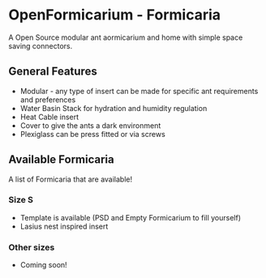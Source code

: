# OpenFormicarium - Formicaria

A Open Source modular ant aormicarium and home with simple space saving connectors.

## General Features
* Modular - any type of insert can be made for specific ant requirements and preferences
* Water Basin Stack for hydration and humidity regulation
* Heat Cable insert
* Cover to give the ants a dark environment
* Plexiglass can be press fitted or via screws

## Available Formicaria
A list of Formicaria that are available!


### Size S
* Template is available (PSD and Empty Formicarium to fill yourself)
* Lasius nest inspired insert

### Other sizes
* Coming soon!